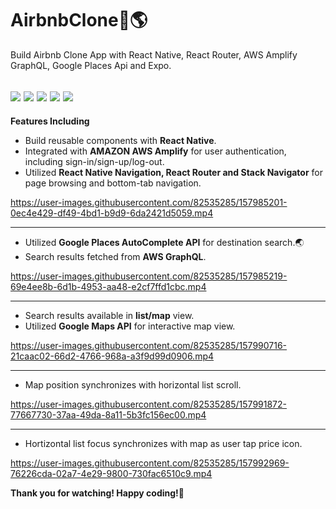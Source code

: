 # AirbnbClone:palm_tree::earth_americas:
Build Airbnb Clone App with React Native, React Router, AWS Amplify GraphQL, Google Places Api and Expo.

<img src="http://ForTheBadge.com/images/badges/built-with-love.svg" /> <img src="https://img.shields.io/badge/React_Native-20232A?style=gle mlacesfor-the-badge&logo=react&logoColor=61DAFB" /> <img src="https://img.shields.io/badge/Amazon_AWS-FF9900?style=for-the-badge&logo=amazonaws&logoColor=white" /> <img src="https://img.shields.io/badge/React_Router-CA4245?style=for-the-badge&logo=react-router&logoColor=white" /> <img src="https://img.shields.io/badge/GraphQl-E10098?style=for-the-badge&logo=graphql&logoColor=white" />
---
**Features Including**
- Build reusable  components with **React Native**. 
- Integrated with **AMAZON AWS Amplify** for user authentication, including sign-in/sign-up/log-out.
- Utilized **React Native Navigation, React Router and Stack Navigator** for page browsing and bottom-tab navigation.




https://user-images.githubusercontent.com/82535285/157985201-0ec4e429-df49-4bd1-b9d9-6da2421d5059.mp4


---

- Utilized **Google Places AutoComplete API** for destination search.:earth_asia: 	
- Search results fetched from **AWS GraphQL**.




https://user-images.githubusercontent.com/82535285/157985219-69e4ee8b-6d1b-4953-aa48-e2cf7ffd1cbc.mp4

---
- Search results available in **list/map** view.
- Utilized **Google Maps API** for interactive map view.

https://user-images.githubusercontent.com/82535285/157990716-21caac02-66d2-4766-968a-a3f9d99d0906.mp4

---
- Map position synchronizes with horizontal list scroll.





https://user-images.githubusercontent.com/82535285/157991872-77667730-37aa-49da-8a11-5b3fc156ec00.mp4

---
- Hortizontal list focus synchronizes with map as user tap price icon.



https://user-images.githubusercontent.com/82535285/157992969-76226cda-02a7-4e29-9800-730fac6510c9.mp4

**Thank you for watching! Happy coding!**:smiling_face_with_three_hearts:
